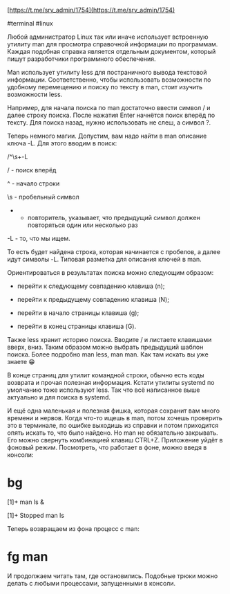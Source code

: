 [https://t.me/srv_admin/1754](https://t.me/srv_admin/1754)

#terminal #linux

Любой администратор Linux так или иначе использует встроенную утилиту man для просмотра справочной информации по программам. Каждая подобная справка является отдельным документом, который пишут разработчики программного обеспечения.

Man использует утилиту less для постраничного вывода текстовой информации. Соответственно, чтобы использовать возможности по удобному перемещению и поиску по тексту в man, стоит изучить возможности less.

Например, для начала поиска по man достаточно ввести символ / и далее строку поиска. После нажатия Enter начнётся поиск вперёд по тексту. Для поиска назад, нужно использовать не слеш, а символ ?.

Теперь немного магии. Допустим, вам надо найти в man описание ключа -L. Для этого вводим в поиск:

/^\s+-L

/ - поиск вперёд

^ - начало строки

\s - пробельный символ

+ - повторитель, указывает, что предыдущий символ должен повторяться один или несколько раз

-L - то, что мы ищем.

То есть будет найдена строка, которая начинается с пробелов, а далее идут символы -L. Типовая разметка для описания ключей в man.

Ориентироваться в результатах поиска можно следующим образом:

- перейти к следующему совпадению клавиша (n);

- перейти к предыдущему совпадению клавиша (N);

- перейти в начало страницы клавиша (g);

- перейти в конец страницы клавиша (G).

Также less хранит историю поиска. Вводите / и листаете клавишами вверх, вниз. Таким образом можно выбрать предыдущий шаблон поиска. Более подробно man less, man man. Как там искать вы уже знаете 😁

В конце страниц для утилит командной строки, обычно есть коды возврата и прочая полезная информация. Кстати утилиты systemd по умолчанию тоже используют less. Так что всё написанное выше актуально и для поиска в systemd.

И ещё одна маленькая и полезная фишка, которая сохранит вам много времени и нервов. Когда что-то ищешь в man, потом хочешь проверить это в терминале, по ошибке выходишь из справки и потом приходится опять искать то, что было найдено. Но man не обязательно закрывать. Его можно свернуть комбинацией клавиш CTRL+Z. Приложение уйдёт в фоновый режим. Посмотреть, что работает в фоне, можно введя в консоли:

# bg

[1]+ man ls &

[1]+ Stopped man ls

Теперь возвращаем из фона процесс с man:

# fg man

И продолжаем читать там, где остановились. Подобные трюки можно делать с любыми процессами, запущенными в консоли.